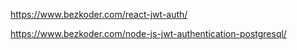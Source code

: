 https://www.bezkoder.com/react-jwt-auth/

https://www.bezkoder.com/node-js-jwt-authentication-postgresql/